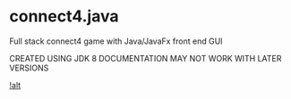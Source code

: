 # connect4.java
Full stack connect4 game with Java/JavaFx front end GUI

CREATED USING JDK 8 DOCUMENTATION MAY NOT WORK WITH LATER VERSIONS

[!alt](https://github.com/hwanggit/hwanggit.github.io/blob/master/images/projects/coursework/connect4.png)
